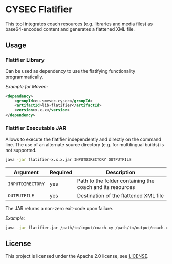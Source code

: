 # CYSEC Flatifier

This tool integrates coach resources (e.g. libraries and media files) as base64-encoded content and generates a flattened XML file.

## Usage

### Flatifier Library
Can be used as dependency to use the flatifying functionality programmatically.

*Example for Maven:*
```xml
<dependency>
    <groupId>eu.smesec.cysec</groupId>
    <artifactId>lib-flatifier</artifactId>
    <version>x.x.x</version>
</dependency>
```

### Flatifier Executable JAR

Allows to execute the flatifier independently and directly on the command line.
The use of an alternate source directory (e.g. for multilingual builds) is not supported.

```bash
java -jar flatifier-x.x.x.jar INPUTDIRECTORY OUTPUTFILE
```

| Argument          | Required  | Description  |
|-------------------|-----------|--------------|
| `INPUTDIRECTORY`  | yes       | Path to the folder containing the coach and its resources |
| `OUTPUTFILE`      | yes       | Destination of the flattened XML file |

The JAR returns a non-zero exit-code upon failure.

*Example:*
```bash
java -jar flatifier.jar /path/to/input/coach-xy /path/to/output/coach-xy-flat.xml
```


## License
This project is licensed under the Apache 2.0 license, see [LICENSE](LICENSE).
